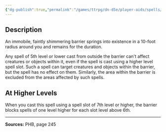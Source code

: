 ```yaml
---
{"dg-publish":true,"permalink":"/games/ttrpg/dn-d5e/player-aids/spells/level-6/globe-of-invulnerability/","tags":["TTRPG/DND/5e","verbal","somatic","material","concentration","Spell"],"noteIcon":""}
---
```



## Description
An immobile, faintly shimmering barrier springs into existence in a 10-foot radius around you and remains for the duration.

Any spell of 5th level or lower cast from outside the barrier can't affect creatures or objects within it, even if the spell is cast using a higher level spell slot.
Such a spell can target creatures and objects within the barrier, but the spell has no effect on them.
Similarly, the area within the barrier is excluded from the areas affected by such spells.

## At Higher Levels
When you cast this spell using a spell slot of 7th level or higher, the barrier blocks spells of one level higher for each slot level above 6th.

---

**Sources:** PHB, page 245
